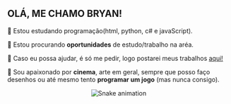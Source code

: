 ## OLÁ, ME CHAMO BRYAN! 

🔮 Estou estudando programação(html, python, c# e javaScript).

👯 Estou procurando **oportunidades** de estudo/trabalho na aréa.

💬 Caso eu possa ajudar, é só me pedir, logo postarei meus trabalhos [aqui!](https://github.com/BloiseB?tab=repositories) 

🧭 Sou apaixonado por **cinema**, arte em geral, sempre que posso faço desenhos ou até mesmo tento **programar um jogo** (mas nunca consigo).

</div>

<div align="center">

  ![Snake animation](https://github.com/danielbped/danielbped/blob/output/github-contribution-grid-snake.svg)
